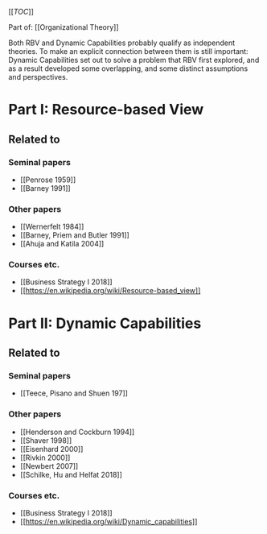 [[_TOC_]]

Part of: [[Organizational Theory]]

Both RBV and Dynamic Capabilities probably qualify as independent theories. To make an explicit connection between them is still important: Dynamic Capabilities set out to solve a problem that RBV first explored, and as a result developed some overlapping, and some distinct assumptions and perspectives.

# Part I: Resource-based View

## Related to

### Seminal papers
* [[Penrose 1959]]
* [[Barney 1991]]

### Other papers
* [[Wernerfelt 1984]]
* [[Barney, Priem and Butler 1991]]
* [[Ahuja and Katila 2004]]

### Courses etc.
* [[Business Strategy I 2018]]
* [[https://en.wikipedia.org/wiki/Resource-based_view]]

# Part II: Dynamic Capabilities

## Related to

### Seminal papers
* [[Teece, Pisano and Shuen 197]]

### Other papers
* [[Henderson and Cockburn 1994]]
* [[Shaver 1998]]
* [[Eisenhard 2000]]
* [[Rivkin 2000]]
* [[Newbert 2007]]
* [[Schilke, Hu and Helfat 2018]]

### Courses etc.
* [[Business Strategy I 2018]]
* [[https://en.wikipedia.org/wiki/Dynamic_capabilities]]